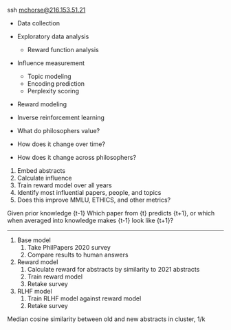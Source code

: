 ssh mchorse@216.153.51.21

- Data collection
- Exploratory data analysis
  - Reward function analysis
- Influence measurement
  - Topic modeling
  - Encoding prediction
  - Perplexity scoring
- Reward modeling
- Inverse reinforcement learning

- What do philosophers value?
- How does it change over time?
- How does it change across philosophers?


1. Embed abstracts
2. Calculate influence
3. Train reward model over all years
4. Identify most influential papers, people, and topics
5. Does this improve MMLU, ETHICS, and other metrics?

Given prior knowledge {t-1}
Which paper from {t} predicts {t+1}, or which when averaged into knowledge makes {t-1} look like {t+1}?


---
1. Base model
   1. Take PhilPapers 2020 survey
   2. Compare results to human answers
2. Reward model
   1. Calculate reward for abstracts by similarity to 2021 abstracts
   2. Train reward model
   3. Retake survey
3. RLHF model
   1. Train RLHF model against reward model
   2. Retake survey


Median cosine similarity between old and new abstracts in cluster, 1/k